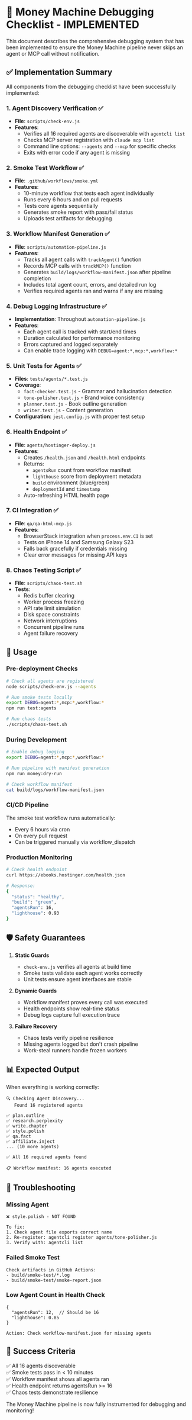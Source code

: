 # 🔧 Money Machine Debugging Checklist - IMPLEMENTED

This document describes the comprehensive debugging system that has been implemented to ensure the Money Machine pipeline never skips an agent or MCP call without notification.

## ✅ Implementation Summary

All components from the debugging checklist have been successfully implemented:

### 1. **Agent Discovery Verification** ✅
- **File**: `scripts/check-env.js`
- **Features**:
  - Verifies all 16 required agents are discoverable with `agentcli list`
  - Checks MCP server registration with `claude mcp list`
  - Command line options: `--agents` and `--mcp` for specific checks
  - Exits with error code if any agent is missing

### 2. **Smoke Test Workflow** ✅
- **File**: `.github/workflows/smoke.yml`
- **Features**:
  - 10-minute workflow that tests each agent individually
  - Runs every 6 hours and on pull requests
  - Tests core agents sequentially
  - Generates smoke report with pass/fail status
  - Uploads test artifacts for debugging

### 3. **Workflow Manifest Generation** ✅
- **File**: `scripts/automation-pipeline.js`
- **Features**:
  - Tracks all agent calls with `trackAgent()` function
  - Records MCP calls with `trackMCP()` function
  - Generates `build/logs/workflow-manifest.json` after pipeline completion
  - Includes total agent count, errors, and detailed run log
  - Verifies required agents ran and warns if any are missing

### 4. **Debug Logging Infrastructure** ✅
- **Implementation**: Throughout `automation-pipeline.js`
- **Features**:
  - Each agent call is tracked with start/end times
  - Duration calculated for performance monitoring
  - Errors captured and logged separately
  - Can enable trace logging with `DEBUG=agent:*,mcp:*,workflow:*`

### 5. **Unit Tests for Agents** ✅
- **Files**: `tests/agents/*.test.js`
- **Coverage**:
  - `fact-checker.test.js` - Grammar and hallucination detection
  - `tone-polisher.test.js` - Brand voice consistency
  - `planner.test.js` - Book outline generation
  - `writer.test.js` - Content generation
- **Configuration**: `jest.config.js` with proper test setup

### 6. **Health Endpoint** ✅
- **File**: `agents/hostinger-deploy.js`
- **Features**:
  - Creates `/health.json` and `/health.html` endpoints
  - Returns:
    - `agentsRun` count from workflow manifest
    - `lighthouse` score from deployment metadata
    - `build` environment (blue/green)
    - `deploymentId` and `timestamp`
  - Auto-refreshing HTML health page

### 7. **CI Integration** ✅
- **File**: `qa/qa-html-mcp.js`
- **Features**:
  - BrowserStack integration when `process.env.CI` is set
  - Tests on iPhone 14 and Samsung Galaxy S23
  - Falls back gracefully if credentials missing
  - Clear error messages for missing API keys

### 8. **Chaos Testing Script** ✅
- **File**: `scripts/chaos-test.sh`
- **Tests**:
  - Redis buffer clearing
  - Worker process freezing
  - API rate limit simulation
  - Disk space constraints
  - Network interruptions
  - Concurrent pipeline runs
  - Agent failure recovery

## 🚀 Usage

### Pre-deployment Checks

```bash
# Check all agents are registered
node scripts/check-env.js --agents

# Run smoke tests locally
export DEBUG=agent:*,mcp:*,workflow:*
npm run test:agents

# Run chaos tests
./scripts/chaos-test.sh
```

### During Development

```bash
# Enable debug logging
export DEBUG=agent:*,mcp:*,workflow:*

# Run pipeline with manifest generation
npm run money:dry-run

# Check workflow manifest
cat build/logs/workflow-manifest.json
```

### CI/CD Pipeline

The smoke test workflow runs automatically:
- Every 6 hours via cron
- On every pull request
- Can be triggered manually via workflow_dispatch

### Production Monitoring

```bash
# Check health endpoint
curl https://ebooks.hostinger.com/health.json

# Response:
{
  "status": "healthy",
  "build": "green",
  "agentsRun": 16,
  "lighthouse": 0.93
}
```

## 🛡️ Safety Guarantees

1. **Static Guards**
   - `check-env.js` verifies all agents at build time
   - Smoke tests validate each agent works correctly
   - Unit tests ensure agent interfaces are stable

2. **Dynamic Guards**
   - Workflow manifest proves every call was executed
   - Health endpoints show real-time status
   - Debug logs capture full execution trace

3. **Failure Recovery**
   - Chaos tests verify pipeline resilience
   - Missing agents logged but don't crash pipeline
   - Work-steal runners handle frozen workers

## 📊 Expected Output

When everything is working correctly:

```
🔍 Checking Agent Discovery...
   Found 16 registered agents

✅ plan.outline
✅ research.perplexity
✅ write.chapter
✅ style.polish
✅ qa.fact
✅ affiliate.inject
... (10 more agents)

✅ All 16 required agents found

📋 Workflow manifest: 16 agents executed
```

## 🚨 Troubleshooting

### Missing Agent
```
❌ style.polish - NOT FOUND

To fix:
1. Check agent file exports correct name
2. Re-register: agentcli register agents/tone-polisher.js
3. Verify with: agentcli list
```

### Failed Smoke Test
```
Check artifacts in GitHub Actions:
- build/smoke-test/*.log
- build/smoke-test/smoke-report.json
```

### Low Agent Count in Health Check
```
{
  "agentsRun": 12,  // Should be 16
  "lighthouse": 0.85
}

Action: Check workflow-manifest.json for missing agents
```

## 🎯 Success Criteria

✅ All 16 agents discoverable  
✅ Smoke tests pass in < 10 minutes  
✅ Workflow manifest shows all agents ran  
✅ Health endpoint returns agentsRun >= 16  
✅ Chaos tests demonstrate resilience  

The Money Machine pipeline is now fully instrumented for debugging and monitoring!